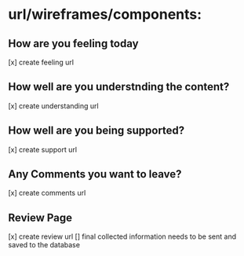 
# url/wireframes/components:

## How are you feeling today
[x] create feeling url

## How well are you understnding the content?
[x] create understanding url

## How well are you being supported?
[x] create support url

## Any Comments you want to leave?
[x] create comments url

## Review Page
[x] create review url
[] final collected information needs to be sent and saved to the database

